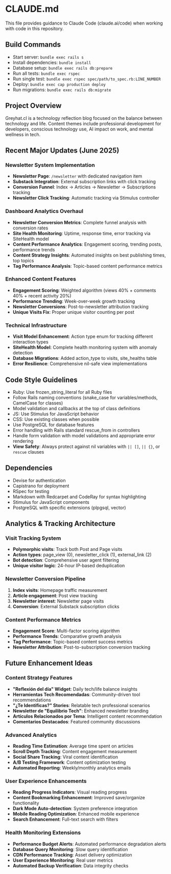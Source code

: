 # CLAUDE.md

This file provides guidance to Claude Code (claude.ai/code) when working with code in this repository.

## Build Commands
- Start server: `bundle exec rails s`
- Install dependencies: `bundle install`
- Database setup: `bundle exec rails db:prepare`
- Run all tests: `bundle exec rspec`
- Run single test: `bundle exec rspec spec/path/to_spec.rb:LINE_NUMBER`
- Deploy: `bundle exec cap production deploy`
- Run migrations: `bundle exec rails db:migrate`

## Project Overview
Greyhat.cl is a technology reflection blog focused on the balance between technology and life. Content themes include professional development for developers, conscious technology use, AI impact on work, and mental wellness in tech.

## Recent Major Updates (June 2025)

### Newsletter System Implementation
- **Newsletter Page**: `/newsletter` with dedicated navigation item
- **Substack Integration**: External subscription links with click tracking
- **Conversion Funnel**: Index → Articles → Newsletter → Subscriptions tracking
- **Newsletter Click Tracking**: Automatic tracking via Stimulus controller

### Dashboard Analytics Overhaul
- **Newsletter Conversion Metrics**: Complete funnel analysis with conversion rates
- **Site Health Monitoring**: Uptime, response time, error tracking via SiteHealth model
- **Content Performance Analytics**: Engagement scoring, trending posts, performance trends
- **Content Strategy Insights**: Automated insights on best publishing times, top topics
- **Tag Performance Analysis**: Topic-based content performance metrics

### Enhanced Content Features
- **Engagement Scoring**: Weighted algorithm (views 40% + comments 40% + recent activity 20%)
- **Performance Trending**: Week-over-week growth tracking
- **Newsletter Conversions**: Post-to-newsletter attribution tracking
- **Unique Visits Fix**: Proper unique visitor counting per post

### Technical Infrastructure
- **Visit Model Enhancement**: Action type enum for tracking different interaction types
- **SiteHealth Model**: Complete health monitoring system with anomaly detection
- **Database Migrations**: Added action_type to visits, site_healths table
- **Error Resilience**: Comprehensive nil-safe view implementations

## Code Style Guidelines
- Ruby: Use frozen_string_literal for all Ruby files
- Follow Rails naming conventions (snake_case for variables/methods, CamelCase for classes)
- Model validation and callbacks at the top of class definitions
- JS: Use Stimulus for JavaScript behavior
- CSS: Use existing classes when possible
- Use PostgreSQL for database features
- Error handling with Rails standard rescue_from in controllers
- Handle form validation with model validations and appropriate error rendering
- **View Safety**: Always protect against nil variables with `|| []`, `|| {}`, or `rescue` clauses

## Dependencies
- Devise for authentication
- Capistrano for deployment
- RSpec for testing
- Markdown with Redcarpet and CodeRay for syntax highlighting
- Stimulus for JavaScript components
- PostgreSQL with specific extensions (plpgsql, vector)

## Analytics & Tracking Architecture

### Visit Tracking System
- **Polymorphic visits**: Track both Post and Page visits
- **Action types**: page_view (0), newsletter_click (1), external_link (2)
- **Bot detection**: Comprehensive user agent filtering
- **Unique visitor logic**: 24-hour IP-based deduplication

### Newsletter Conversion Pipeline
1. **Index visits**: Homepage traffic measurement
2. **Article engagement**: Post view tracking
3. **Newsletter interest**: Newsletter page visits
4. **Conversion**: External Substack subscription clicks

### Content Performance Metrics
- **Engagement Score**: Multi-factor scoring algorithm
- **Performance Trends**: Comparative growth analysis
- **Tag Performance**: Topic-based content success metrics
- **Newsletter Attribution**: Post-to-subscription conversion tracking

## Future Enhancement Ideas

### Content Strategy Features
- **"Reflexión del día" Widget**: Daily tech/life balance insights
- **Herramientas Tech Recomendadas**: Community-driven tool recommendations
- **"¿Te Identificas?" Stories**: Relatable tech professional scenarios
- **Newsletter de "Equilibrio Tech"**: Enhanced newsletter branding
- **Artículos Relacionados por Tema**: Intelligent content recommendation
- **Comentarios Destacados**: Featured community discussions

### Advanced Analytics
- **Reading Time Estimation**: Average time spent on articles
- **Scroll Depth Tracking**: Content engagement measurement
- **Social Share Tracking**: Viral content identification
- **A/B Testing Framework**: Content optimization testing
- **Automated Reporting**: Weekly/monthly analytics emails

### User Experience Enhancements
- **Reading Progress Indicators**: Visual reading progress
- **Content Bookmarking Enhancement**: Improved save/organize functionality
- **Dark Mode Auto-detection**: System preference integration
- **Mobile Reading Optimization**: Enhanced mobile experience
- **Search Enhancement**: Full-text search with filters

### Health Monitoring Extensions
- **Performance Budget Alerts**: Automated performance degradation alerts
- **Database Query Monitoring**: Slow query identification
- **CDN Performance Tracking**: Asset delivery optimization
- **User Experience Monitoring**: Real user metrics
- **Automated Backup Verification**: Data integrity checks